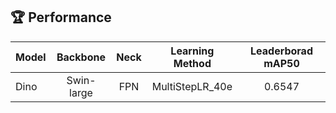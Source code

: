 ## 🏆 Performance 

|Model|Backbone|Neck|Learning Method|Leaderborad mAP50|
|---|:---:|:---:|:---:|:---:|
|Dino|Swin-large|FPN|MultiStepLR_40e|0.6547|

